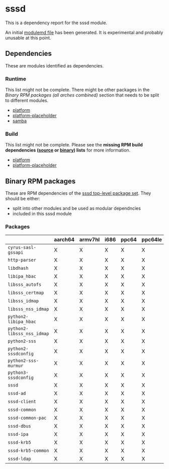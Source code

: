 # sssd
This is a dependency report for the sssd module.

An initial [modulemd file](sssd.yaml) has been generated. It is experimental and probably unusable at this point.
## Dependencies
These are modules identified as dependencies.
### Runtime
This list might not be complete. There might be other packages in the *Binary RPM packages (all arches combined)* section that needs to be split to different modules.
* [platform](../platform)
* [platform-placeholder](../platform-placeholder)
* [samba](../samba)
### Build
This list might not be complete.
Please see the **missing RPM build dependencies ([source](all/buildtime-source-packages-short.txt) or [binary](all/buildtime-binary-packages-short.txt)) lists** for more information.
* [platform](../platform)
* [platform-placeholder](../platform-placeholder)
## Binary RPM packages
These are RPM dependencies of the [sssd top-level package set](sssd.csv). They should be either:
* split into other modules and be used as modular dependncies
* included in this sssd module
### Packages
| |aarch64 |armv7hl |i686 |ppc64 |ppc64le |s390x |x86_64 |
|---|---|---|---|---|---|---|---|
| `cyrus-sasl-gssapi` | X | X | X | X | X | X | X |
| `http-parser` | X | X | X | X | X | X | X |
| `libdhash` | X | X | X | X | X | X | X |
| `libipa_hbac` | X | X | X | X | X | X | X |
| `libsss_autofs` | X | X | X | X | X | X | X |
| `libsss_certmap` | X | X | X | X | X | X | X |
| `libsss_idmap` | X | X | X | X | X | X | X |
| `libsss_nss_idmap` | X | X | X | X | X | X | X |
| `python2-libipa_hbac` | X | X | X | X | X | X | X |
| `python2-libsss_nss_idmap` | X | X | X | X | X | X | X |
| `python2-sss` | X | X | X | X | X | X | X |
| `python2-sssdconfig` | X | X | X | X | X | X | X |
| `python2-sss-murmur` | X | X | X | X | X | X | X |
| `python3-sssdconfig` | X | X | X | X | X | X | X |
| `sssd` | X | X | X | X | X | X | X |
| `sssd-ad` | X | X | X | X | X | X | X |
| `sssd-client` | X | X | X | X | X | X | X |
| `sssd-common` | X | X | X | X | X | X | X |
| `sssd-common-pac` | X | X | X | X | X | X | X |
| `sssd-dbus` | X | X | X | X | X | X | X |
| `sssd-ipa` | X | X | X | X | X | X | X |
| `sssd-krb5` | X | X | X | X | X | X | X |
| `sssd-krb5-common` | X | X | X | X | X | X | X |
| `sssd-ldap` | X | X | X | X | X | X | X |
